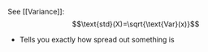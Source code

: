 See [[Variance]]:
$$\text{std}(X)=\sqrt{\text{Var}(x)}$$
- Tells you exactly how spread out something is